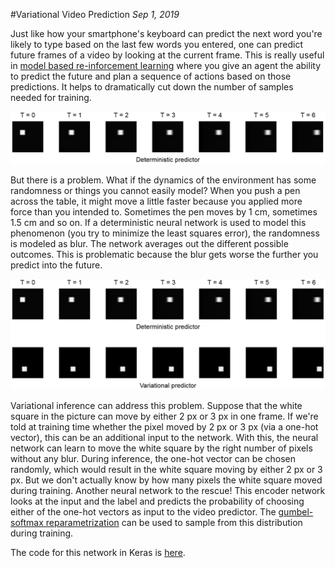 #Variational Video Prediction
*Sep 1, 2019*

Just like how your smartphone's keyboard can predict the next word
you're likely to type based on the last few words you entered, one can
predict future frames of a video by looking at the current frame.
This is really useful in [model based re-inforcement learning](https://arxiv.org/abs/1605.07157)
where you give an agent the ability to predict the future and plan a sequence of
actions based on those predictions.
It helps to dramatically cut down the number of samples needed for training.

![Neural video predictor](det.png)

But there is a problem. What if the dynamics of the environment has some
randomness or things you cannot easily model? When you push a pen across
the table, it might move a little faster because you applied more force than you intended to.
Sometimes the pen moves by 1 cm, sometimes 1.5 cm and so on. If a deterministic neural
network is used to model this phenomenon (you try to minimize the least squares error),
the randomness is modeled as blur. The network averages out the different possible
outcomes. This is problematic because the blur gets worse the further you predict into the future.

![Variational Predictor](detvar.png)

Variational inference can address this problem. Suppose that the white square in the picture
can move by either 2 px or 3 px in one frame. If we're told at training time whether the pixel
moved by 2 px or 3 px (via a one-hot vector), this can be an additional input to the network.
With this, the neural network can learn to move the white square by the right number of pixels without any blur.
During inference, the one-hot vector can be chosen randomly, which would result in the white square
moving by either 2 px or 3 px. But we don't actually know by how many pixels the white square
moved during training. Another neural network to the rescue! This encoder network looks at the input and
the label and predicts the probability of choosing either of the one-hot vectors as input to the video predictor.
The [gumbel-softmax reparametrization](https://arxiv.org/abs/1611.01144) can be used to sample from this
distribution during training.

The code for this network in Keras is [here](var_translate_pred.py).

